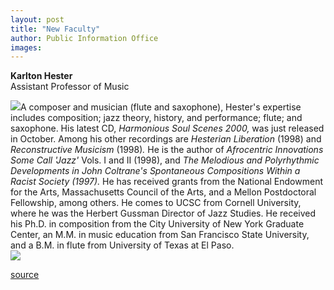 ```yaml
---
layout: post
title: "New Faculty"
author: Public Information Office
images:
---
```


**Karlton Hester**  
Assistant Professor of Music

![][1]A composer and musician (flute and saxophone), Hester's expertise includes composition; jazz theory, history, and performance; flute; and saxophone. His latest CD, _Harmonious Soul Scenes 2000,_ was just released in October. Among his other recordings are _Hesterian Liberation_ (1998) and _Reconstructive Musicism_ (1998)_._ He is the author of _Afrocentric Innovations Some Call 'Jazz'_ Vols. I and II (1998), and _The Melodious and Polyrhythmic Developments in John Coltrane's Spontaneous Compositions Within a Racist Society _(1997)_._ He has received grants from the National Endowment for the Arts, Massachusetts Council of the Arts, and a Mellon Postdoctoral Fellowship, among others. He comes to UCSC from Cornell University, where he was the Herbert Gussman Director of Jazz Studies. He received his Ph.D. in composition from the City University of New York Graduate Center, an M.M. in music education from San Francisco State University, and a B.M. in flute from University of Texas at El Paso.  
![ ][2]

[1]: ../art/hester_karlton.125.jpg
[2]: ../../images/trans.gif

[source](http://www1.ucsc.edu/currents/00-01/10-16/newfac.html "Permalink to newfac")
